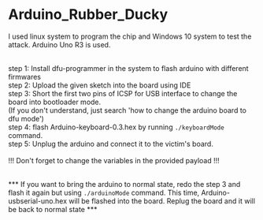 # Arduino_Rubber_Ducky

I used linux system to program the chip and Windows 10 system to test the attack. Arduino Uno R3 is used.<br /><br />

step 1: Install dfu-programmer in the system to flash arduino with different firmwares<br />
step 2: Upload the given sketch into the board using IDE<br />
step 3: Short the first two pins of ICSP for USB interface to change the board into bootloader mode.<br />
    (If you don't understand, just search 'how to change the arduino board to dfu mode')<br />
step 4: flash Arduino-keyboard-0.3.hex by running `./keyboardMode` command.<br />
step 5: Unplug the arduino and connect it to the victim's board.<br />
<br />
!!! Don't forget to change the variables in the provided payload !!!<br /><br />

*** If you want to bring the arduino to normal state, redo the step 3 and flash it again but using `./arduinoMode` command. This time, Arduino-usbserial-uno.hex will be flashed into the board. Replug the board and it will be back to normal state ***
